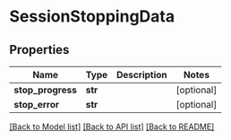 # SessionStoppingData

## Properties
Name | Type | Description | Notes
------------ | ------------- | ------------- | -------------
**stop_progress** | **str** |  | [optional] 
**stop_error** | **str** |  | [optional] 

[[Back to Model list]](../README.md#documentation-for-models) [[Back to API list]](../README.md#documentation-for-api-endpoints) [[Back to README]](../README.md)


